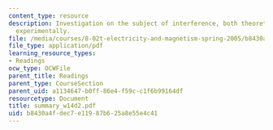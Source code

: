 ```yaml
---
content_type: resource
description: Investigation on the subject of interference, both theoretically and
  experimentally.
file: /media/courses/8-02t-electricity-and-magnetism-spring-2005/b8430a4fdec7e11987b625a8e55e4c41_summary_w14d2.pdf
file_type: application/pdf
learning_resource_types:
- Readings
ocw_type: OCWFile
parent_title: Readings
parent_type: CourseSection
parent_uid: a1134647-b0ff-86e4-f59c-c1f6b99164df
resourcetype: Document
title: summary_w14d2.pdf
uid: b8430a4f-dec7-e119-87b6-25a8e55e4c41
---
```

